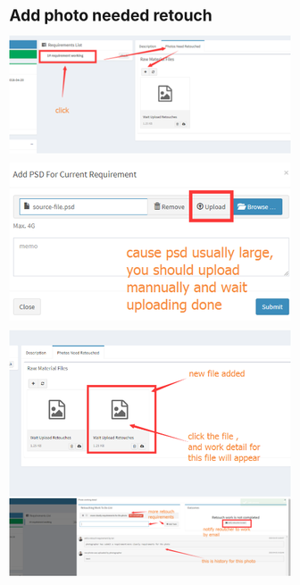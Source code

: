 # Add photo needed retouch

![](/assets/add_photo_need_retouch.png)

![](/assets/upload_photo_dialog_photographer.png)



![](/assets/retouhed_list_intro.png)![](/assets/photo_working_detail.png)

